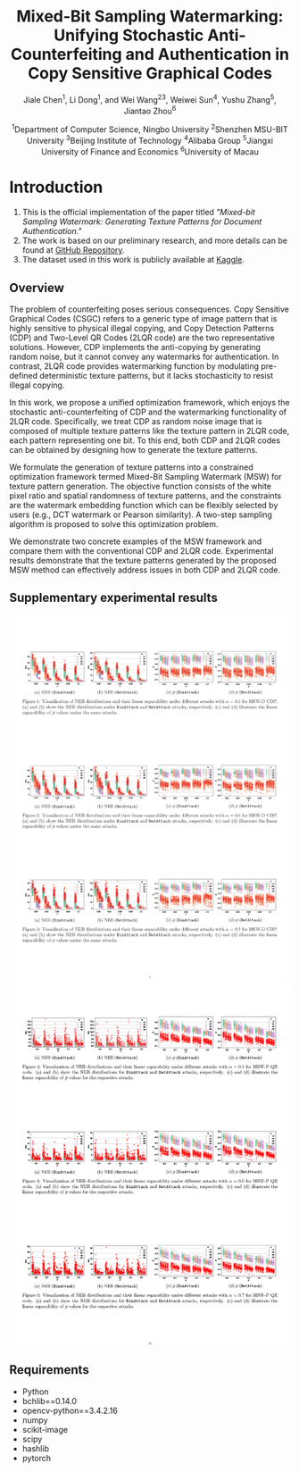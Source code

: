 <div align="center">
<h1>Mixed-Bit Sampling Watermarking: Unifying Stochastic Anti-Counterfeiting and Authentication in Copy Sensitive Graphical Codes</h1>

Jiale Chen<sup>1</sup>, Li Dong<sup>1</sup>, and Wei Wang<sup>23</sup>, Weiwei Sun<sup>4</sup>, Yushu Zhang<sup>5</sup>, Jiantao Zhou<sup>6</sup>

<sup>1</sup>Department of Computer Science, Ningbo University
<sup>2</sup>Shenzhen MSU-BIT University
<sup>3</sup>Beijing Institute of Technology
<sup>4</sup>Alibaba Group
<sup>5</sup>Jiangxi University of Finance and Economics
<sup>6</sup>University of Macau
</div>

# Introduction
1. This is the official implementation of the paper titled *"Mixed-bit Sampling Watermark: Generating Texture Patterns for Document Authentication."*
2. The work is based on our preliminary research, and more details can be found at [GitHub Repository](https://github.com/chenoly/MSG).
3. The dataset used in this work is publicly available at [Kaggle](https://www.kaggle.com/datasets/chenoly/msw-dataset).

## Overview
The problem of counterfeiting poses serious consequences. Copy Sensitive Graphical Codes (CSGC) refers to a generic type of image pattern that is highly sensitive to physical illegal copying, and Copy Detection Patterns (CDP) and Two-Level QR Codes (2LQR code) are the two representative solutions. However, CDP implements the anti-copying by generating random noise, but it cannot convey any watermarks for authentication. In contrast, 2LQR code provides watermarking function by modulating pre-defined deterministic texture patterns, but it lacks stochasticity to resist illegal copying.

In this work, we propose a unified optimization framework, which enjoys the stochastic anti-counterfeiting of CDP and the watermarking functionality of 2LQR code. Specifically, we treat CDP as random noise image that is composed of multiple texture patterns like the texture pattern in 2LQR code, each pattern representing one bit. To this end, both CDP and 2LQR codes can be obtained by designing how to generate the texture patterns.

We formulate the generation of texture patterns into a constrained optimization framework termed Mixed-Bit Sampling Watermark (MSW) for texture pattern generation. The objective function consists of the white pixel ratio and spatial randomness of texture patterns, and the constraints are the watermark embedding function which can be flexibly selected by users (e.g., DCT watermark or Pearson similarity). A two-step sampling algorithm is proposed to solve this optimization problem.

We demonstrate two concrete examples of the MSW framework and compare them with the conventional CDP and 2LQR code. Experimental results demonstrate that the texture patterns generated by the proposed MSW method can effectively address issues in both CDP and 2LQR code.
## Supplementary experimental results

![](all_result_1.png)
![](all_result_2.png)

## Requirements
- Python
- bchlib==0.14.0
- opencv-python==3.4.2.16
- numpy
- scikit-image
- scipy
- hashlib
- pytorch
